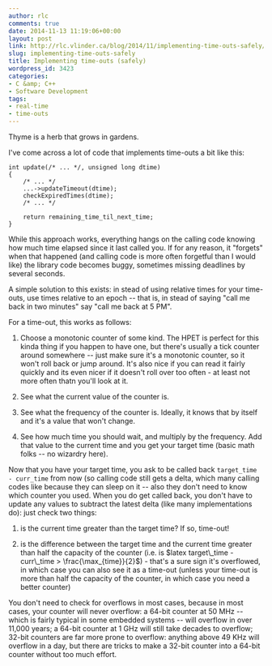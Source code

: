 ```yaml
---
author: rlc
comments: true
date: 2014-11-13 11:19:06+00:00
layout: post
link: http://rlc.vlinder.ca/blog/2014/11/implementing-time-outs-safely/
slug: implementing-time-outs-safely
title: Implementing time-outs (safely)
wordpress_id: 3423
categories:
- C &amp; C++
- Software Development
tags:
- real-time
- time-outs
---
```


Thyme is a herb that grows in gardens.
<!-- more -->
I've come across a lot of code that implements time-outs a bit like this:

    
    int update(/* ... */, unsigned long dtime)
    {
        /* ... */
        ...->updateTimeout(dtime);
        checkExpiredTimes(dtime);
        /* ... */
    
        return remaining_time_til_next_time;
    }


While this approach works, everything hangs on the calling code knowing how much time elapsed since it last called you. If for any reason, it "forgets" when that happened (and calling code is more often forgetful than I would like) the library code becomes buggy, sometimes missing deadlines by several seconds.

A simple solution to this exists: in stead of using relative times for your time-outs, use times relative to an epoch -- that is, in stead of saying "call me back in two minutes" say "call me back at 5 PM".

For a time-out, this works as follows:



	
  1. Choose a monotonic counter of some kind. The HPET is perfect for this kinda thing if you happen to have one, but there's usually a tick counter around somewhere -- just make sure it's a monotonic counter, so it won't roll back or jump around. It's also nice if you can read it fairly quickly and its even nicer if it doesn't roll over too often - at least not more often thatn you'll look at it.

	
  2. See what the current value of the counter is.

	
  3. See what the frequency of the counter is. Ideally, it knows that by itself and it's a value that won't change.

	
  4. See how much time you should wait, and multiply by the frequency. Add that value to the current time and you get your target time (basic math folks -- no wizardry here).


Now that you have your target time, you ask to be called back `target_time - curr_time` from now (so calling code still gets a delta, which many calling codes like because they can sleep on it -- also they don't need to know which counter you used. When you do get called back, you don't have to update any values to subtract the latest delta (like many implementations do): just check two things:



	
  1. is the current time greater than the target time? If so, time-out!

	
  2. is the difference between the target time and the current time greater than half the capacity of the counter (i.e. is $latex target\_time - curr\_time > \frac{\max_{time}}{2}$) - that's a sure sign it's overflowed, in which case you can also see it as a time-out (unless your time-out is more than half the capacity of the counter, in which case you need a better counter)


You don't need to check for overflows in most cases, because in most cases, your counter will never overflow: a 64-bit counter at 50 MHz -- which is fairly typical in some embedded systems -- will overflow in over 11,000 years; a 64-bit counter at 1 GHz will still take decades to overflow; 32-bit counters are far more prone to overflow: anything above 49 KHz will overflow in a day, but there are tricks to make a 32-bit counter into a 64-bit counter without too much effort.
